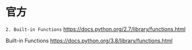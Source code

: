 
# 官方

`2. Built-in Functions` https://docs.python.org/2.7/library/functions.html

Built-in Functions https://docs.python.org/3.8/library/functions.html
